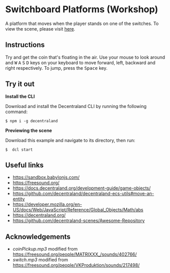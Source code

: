 # Switchboard Platforms (Workshop)

A platform that moves when the player stands on one of the switches. To view the scene, please visit [here](https://switchboard-platforms.vercel.app/).

## Instructions
Try and get the coin that's floating in the air. Use your mouse to look around and <kbd>W</kbd> <kbd>A</kbd> <kbd>S</kbd> <kbd>D</kbd> keys on your keyboard to move forward, left, backward and right respectively. To jump, press the <kbd>Space</kbd> key.

## Try it out

**Install the CLI**

Download and install the Decentraland CLI by running the following command:

```
$ npm i -g decentraland
```

**Previewing the scene**

Download this example and navigate to its directory, then run:

```
$  dcl start
```

## Useful links

- https://sandbox.babylonjs.com/
- https://freesound.org/
- https://docs.decentraland.org/development-guide/game-objects/
- https://github.com/decentraland/decentraland-ecs-utils#move-an-entity
- https://developer.mozilla.org/en-US/docs/Web/JavaScript/Reference/Global_Objects/Math/abs
- https://decentraland.org/
- https://github.com/decentraland-scenes/Awesome-Repository

## Acknowledgements

- _coinPickup.mp3_ modified from https://freesound.org/people/MATRIXXX_/sounds/402766/ 
- _switch.mp3_ modified from https://freesound.org/people/VKProduktion/sounds/217498/
